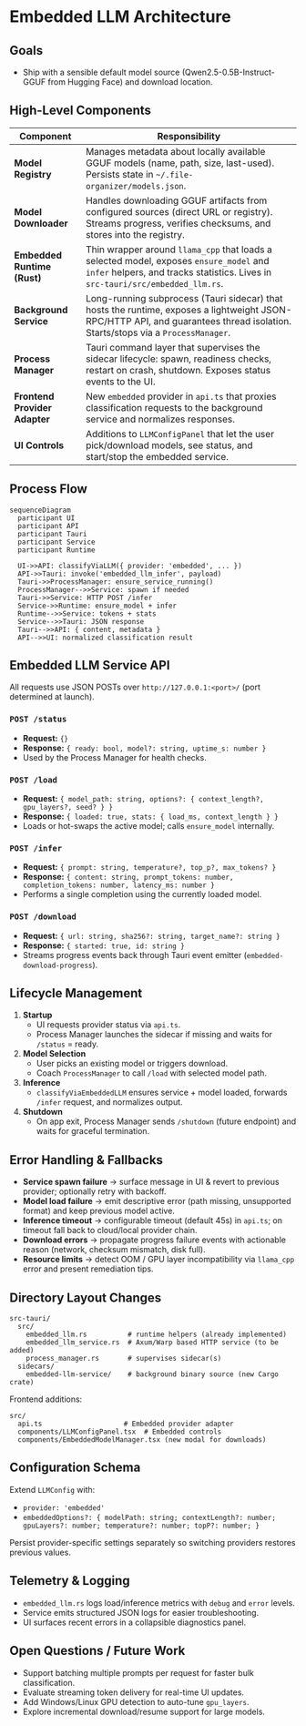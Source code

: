 # Embedded LLM Architecture

## Goals

- Ship with a sensible default model source (Qwen2.5-0.5B-Instruct-GGUF from Hugging Face) and download location.

## High-Level Components

| Component | Responsibility |
|-----------|----------------|
| **Model Registry** | Manages metadata about locally available GGUF models (name, path, size, last-used). Persists state in `~/.file-organizer/models.json`. |
| **Model Downloader** | Handles downloading GGUF artifacts from configured sources (direct URL or registry). Streams progress, verifies checksums, and stores into the registry. |
| **Embedded Runtime (Rust)** | Thin wrapper around `llama_cpp` that loads a selected model, exposes `ensure_model` and `infer` helpers, and tracks statistics. Lives in `src-tauri/src/embedded_llm.rs`. |
| **Background Service** | Long-running subprocess (Tauri sidecar) that hosts the runtime, exposes a lightweight JSON-RPC/HTTP API, and guarantees thread isolation. Starts/stops via a `ProcessManager`. |
| **Process Manager** | Tauri command layer that supervises the sidecar lifecycle: spawn, readiness checks, restart on crash, shutdown. Exposes status events to the UI. |
| **Frontend Provider Adapter** | New `embedded` provider in `api.ts` that proxies classification requests to the background service and normalizes responses. |
| **UI Controls** | Additions to `LLMConfigPanel` that let the user pick/download models, see status, and start/stop the embedded service. |

## Process Flow

```mermaid
sequenceDiagram
  participant UI
  participant API
  participant Tauri
  participant Service
  participant Runtime

  UI->>API: classifyViaLLM({ provider: 'embedded', ... })
  API->>Tauri: invoke('embedded_llm_infer', payload)
  Tauri->>ProcessManager: ensure_service_running()
  ProcessManager-->>Service: spawn if needed
  Tauri->>Service: HTTP POST /infer
  Service->>Runtime: ensure_model + infer
  Runtime-->>Service: tokens + stats
  Service-->>Tauri: JSON response
  Tauri-->>API: { content, metadata }
  API-->>UI: normalized classification result
```

## Embedded LLM Service API

All requests use JSON POSTs over `http://127.0.0.1:<port>/` (port determined at launch).

### `POST /status`

- **Request:** `{}`
- **Response:** `{ ready: bool, model?: string, uptime_s: number }`
- Used by the Process Manager for health checks.

### `POST /load`

- **Request:** `{ model_path: string, options?: { context_length?, gpu_layers?, seed? } }`
- **Response:** `{ loaded: true, stats: { load_ms, context_length } }`
- Loads or hot-swaps the active model; calls `ensure_model` internally.

### `POST /infer`

- **Request:** `{ prompt: string, temperature?, top_p?, max_tokens? }`
- **Response:** `{ content: string, prompt_tokens: number, completion_tokens: number, latency_ms: number }`
- Performs a single completion using the currently loaded model.

### `POST /download`

- **Request:** `{ url: string, sha256?: string, target_name?: string }`
- **Response:** `{ started: true, id: string }`
- Streams progress events back through Tauri event emitter (`embedded-download-progress`).

## Lifecycle Management

1. **Startup**
   - UI requests provider status via `api.ts`.
   - Process Manager launches the sidecar if missing and waits for `/status` = ready.
2. **Model Selection**
   - User picks an existing model or triggers download.
   - Coach `ProcessManager` to call `/load` with selected model path.
3. **Inference**
   - `classifyViaEmbeddedLLM` ensures service + model loaded, forwards `/infer` request, and normalizes output.
4. **Shutdown**
   - On app exit, Process Manager sends `/shutdown` (future endpoint) and waits for graceful termination.

## Error Handling & Fallbacks

- **Service spawn failure** → surface message in UI & revert to previous provider; optionally retry with backoff.
- **Model load failure** → emit descriptive error (path missing, unsupported format) and keep previous model active.
- **Inference timeout** → configurable timeout (default 45s) in `api.ts`; on timeout fall back to cloud/local provider chain.
- **Download errors** → propagate progress failure events with actionable reason (network, checksum mismatch, disk full).
- **Resource limits** → detect OOM / GPU layer incompatibility via `llama_cpp` error and present remediation tips.

## Directory Layout Changes


```text
src-tauri/
  src/
    embedded_llm.rs          # runtime helpers (already implemented)
    embedded_llm_service.rs  # Axum/Warp based HTTP service (to be added)
    process_manager.rs       # supervises sidecar(s)
  sidecars/
    embedded-llm-service/    # background binary source (new Cargo crate)
```

Frontend additions:

```text
src/
  api.ts                    # Embedded provider adapter
  components/LLMConfigPanel.tsx  # Embedded controls
  components/EmbeddedModelManager.tsx (new modal for downloads)
```

## Configuration Schema

Extend `LLMConfig` with:

- `provider: 'embedded'`
- `embeddedOptions?: { modelPath: string; contextLength?: number; gpuLayers?: number; temperature?: number; topP?: number; }`

Persist provider-specific settings separately so switching providers restores previous values.

## Telemetry & Logging

- `embedded_llm.rs` logs load/inference metrics with `debug` and `error` levels.
- Service emits structured JSON logs for easier troubleshooting.
- UI surfaces recent errors in a collapsible diagnostics panel.

## Open Questions / Future Work

- Support batching multiple prompts per request for faster bulk classification.
- Evaluate streaming token delivery for real-time UI updates.
- Add Windows/Linux GPU detection to auto-tune `gpu_layers`.
- Explore incremental download/resume support for large models.
